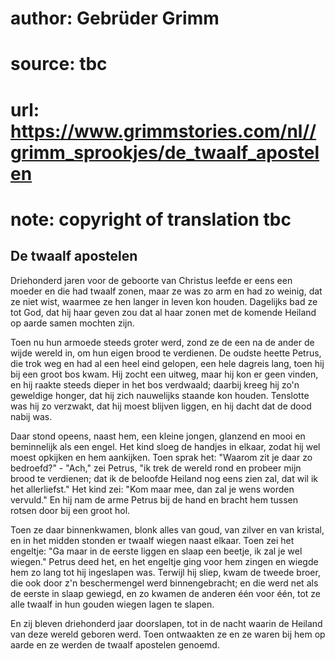 # author: Gebrüder Grimm
# source: tbc
# url: https://www.grimmstories.com/nl//grimm_sprookjes/de_twaalf_apostelen
# note: copyright of translation tbc

## De twaalf apostelen 

Driehonderd jaren voor de geboorte van Christus leefde er eens een
moeder en die had twaalf zonen, maar ze was zo arm en had zo weinig, dat
ze niet wist, waarmee ze hen langer in leven kon houden. Dagelijks bad
ze tot God, dat hij haar geven zou dat al haar zonen met de komende
Heiland op aarde samen mochten zijn.

Toen nu hun armoede steeds groter werd, zond ze de een na de ander de
wijde wereld in, om hun eigen brood te verdienen. De oudste heette
Petrus, die trok weg en had al een heel eind gelopen, een hele dagreis
lang, toen hij bij een groot bos kwam. Hij zocht een uitweg, maar hij
kon er geen vinden, en hij raakte steeds dieper in het bos verdwaald;
daarbij kreeg hij zo'n geweldige honger, dat hij zich nauwelijks
staande kon houden. Tenslotte was hij zo verzwakt, dat hij moest blijven
liggen, en hij dacht dat de dood nabij was.

Daar stond opeens, naast hem, een kleine jongen, glanzend en mooi en
beminnelijk als een engel. Het kind sloeg de handjes in elkaar, zodat
hij wel moest opkijken en hem aankijken. Toen sprak het: "Waarom zit je
daar zo bedroefd?" - "Ach," zei Petrus, "ik trek de wereld rond en
probeer mijn brood te verdienen; dat ik de beloofde Heiland nog eens
zien zal, dat wil ik het allerliefst." Het kind zei: "Kom maar mee,
dan zal je wens worden vervuld." En hij nam de arme Petrus bij de hand
en bracht hem tussen rotsen door bij een groot hol.

Toen ze daar binnenkwamen, blonk alles van goud, van zilver en van
kristal, en in het midden stonden er twaalf wiegen naast elkaar. Toen
zei het engeltje: "Ga maar in de eerste liggen en slaap een beetje, ik
zal je wel wiegen." Petrus deed het, en het engeltje ging voor hem
zingen en wiegde hem zo lang tot hij ingeslapen was. Terwijl hij sliep,
kwam de tweede broer, die ook door z'n beschermengel werd
binnengebracht; en die werd net als de eerste in slaap gewiegd, en zo
kwamen de anderen één voor één, tot ze alle twaalf in hun gouden wiegen
lagen te slapen.

En zij bleven driehonderd jaar doorslapen, tot in de nacht waarin de
Heiland van deze wereld geboren werd. Toen ontwaakten ze en ze waren bij
hem op aarde en ze werden de twaalf apostelen genoemd.
